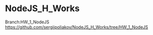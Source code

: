 # NodeJS_H_Works
Branch:HW_1_NodeJS https://github.com/sergiipoliakov/NodeJS_H_Works/tree/HW_1_NodeJS
